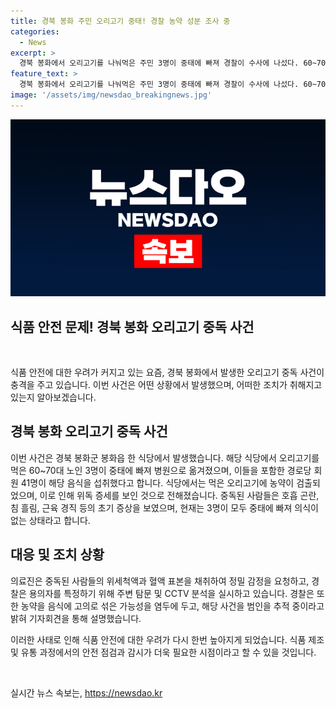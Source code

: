 ```yaml
---
title: 경북 봉화 주민 오리고기 중태! 경찰 농약 성분 조사 중
categories:
  - News
excerpt: >
  경북 봉화에서 오리고기를 나눠먹은 주민 3명이 중태에 빠져 경찰이 수사에 나섰다. 60~70대 노인 3명과 경로당 회원 41명이 오리고기를 먹은 후 의식 저하와 심정지 등 위독 증세를 보였고, 농약이 검출됐다. 현재 3명은 중한 상태로 병원에 입원 중이며, 경찰은 용의자를 추적 중이라고 전했다. 사람들의 안전에 대한 우려가 커지면서 이 사건은 큰 관심을 끌고 있다.
feature_text: >
  경북 봉화에서 오리고기를 나눠먹은 주민 3명이 중태에 빠져 경찰이 수사에 나섰다. 60~70대 노인 3명과 경로당 회원 41명이 오리고기를 먹은 후 의식 저하와 심정지 등 위독 증세를 보였고, 농약이 검출됐다. 현재 3명은 중한 상태로 병원에 입원 중이며, 경찰은 용의자를 추적 중이라고 전했다. 사람들의 안전에 대한 우려가 커지면서 이 사건은 큰 관심을 끌고 있다.
image: '/assets/img/newsdao_breakingnews.jpg'
---
```


<p><img src="/assets/img/newsdao_breakingnews.jpg" alt="implanttips 속보" /></p>

<h2>식품 안전 문제! 경북 봉화 오리고기 중독 사건</h2>

<p data-ke-size="size16">&nbsp;</p>

<p>식품 안전에 대한 우려가 커지고 있는 요즘, 경북 봉화에서 발생한 오리고기 중독 사건이 충격을 주고 있습니다. 이번 사건은 어떤 상황에서 발생했으며, 어떠한 조치가 취해지고 있는지 알아보겠습니다.</p>

<h2 data-ke-size="size26">경북 봉화 오리고기 중독 사건</h2>

<p>이번 사건은 경북 봉화군 봉화읍 한 식당에서 발생했습니다. 해당 식당에서 오리고기를 먹은 60~70대 노인 3명이 중태에 빠져 병원으로 옮겨졌으며, 이들을 포함한 경로당 회원 41명이 해당 음식을 섭취했다고 합니다. 식당에서는 먹은 오리고기에 농약이 검출되었으며, 이로 인해 위독 증세를 보인 것으로 전해졌습니다. 중독된 사람들은 호흡 곤란, 침 흘림, 근육 경직 등의 초기 증상을 보였으며, 현재는 3명이 모두 중태에 빠져 의식이 없는 상태라고 합니다.</p>

<h2 data-ke-size="size26">대응 및 조치 상황</h2>

<p>의료진은 중독된 사람들의 위세척액과 혈액 표본을 채취하여 정밀 감정을 요청하고, 경찰은 용의자를 특정하기 위해 주변 탐문 및 CCTV 분석을 실시하고 있습니다. 경찰은 또한 농약을 음식에 고의로 섞은 가능성을 염두에 두고, 해당 사건을 범인을 추적 중이라고 밝혀 기자회견을 통해 설명했습니다.</p>

<p>이러한 사태로 인해 식품 안전에 대한 우려가 다시 한번 높아지게 되었습니다. 식품 제조 및 유통 과정에서의 안전 점검과 감시가 더욱 필요한 시점이라고 할 수 있을 것입니다. </p>

<p data-ke-size="size16">&nbsp;</p>
실시간 뉴스 속보는, <a href="https://newsdao.kr" rel="dofollow">https://newsdao.kr</a>


